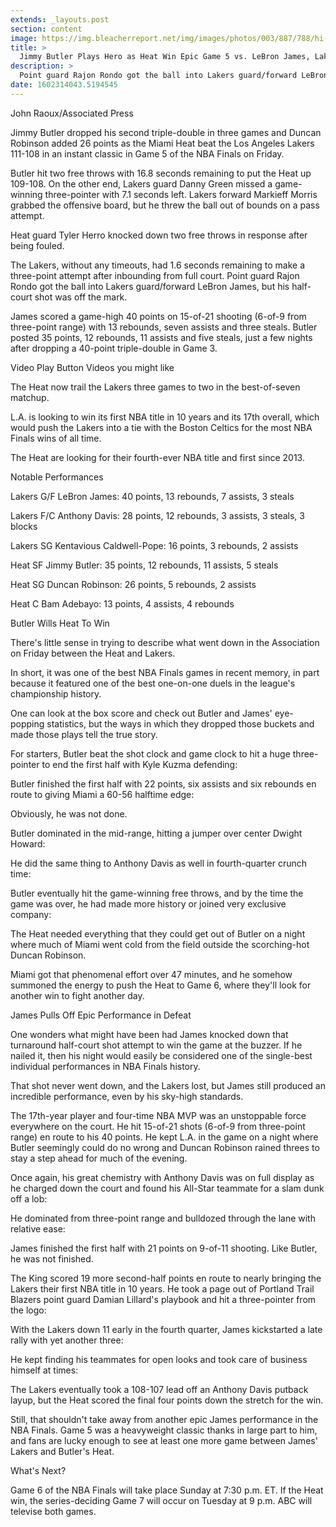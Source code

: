 ```yaml
--- 
extends: _layouts.post 
section: content 
image: https://img.bleacherreport.net/img/images/photos/003/887/788/hi-res-fb276124297e2e88ce78da7eb8ad672a_crop_exact.jpg?w=1200&h=1200&q=75 
title: > 
  Jimmy Butler Plays Hero as Heat Win Epic Game 5 vs. LeBron James, Lakers 
description: > 
  Point guard Rajon Rondo got the ball into Lakers guard/forward LeBron James, but his half-court shot was off the mark.If he nailed it, then his night would easily be considered one of the single-best individual performances in NBA Finals history.Still, that shouldn't take away from another epic James performance in the NBA Finals.Game 5 was a heavyweight classic thanks in large part to him, and fans are lucky enough to see at least one more game between James' Lakers and Butler's Heat.Game 6 of the NBA Finals will take place Sunday at 7:30 p.m. 
date: 1602314043.5194545 
--- 
```

John Raoux/Associated Press

Jimmy Butler dropped his second triple-double in three games and Duncan Robinson added 26 points as the Miami Heat beat the Los Angeles Lakers 111-108 in an instant classic in Game 5 of the NBA Finals on Friday.

Butler hit two free throws with 16.8 seconds remaining to put the Heat up 109-108. On the other end, Lakers guard Danny Green missed a game-winning three-pointer with 7.1 seconds left. Lakers forward Markieff Morris grabbed the offensive board, but he threw the ball out of bounds on a pass attempt.

Heat guard Tyler Herro knocked down two free throws in response after being fouled.

The Lakers, without any timeouts, had 1.6 seconds remaining to make a three-point attempt after inbounding from full court. Point guard Rajon Rondo got the ball into Lakers guard/forward LeBron James, but his half-court shot was off the mark.

James scored a game-high 40 points on 15-of-21 shooting (6-of-9 from three-point range) with 13 rebounds, seven assists and three steals. Butler posted 35 points, 12 rebounds, 11 assists and five steals, just a few nights after dropping a 40-point triple-double in Game 3.

Video Play Button Videos you might like

The Heat now trail the Lakers three games to two in the best-of-seven matchup.

L.A. is looking to win its first NBA title in 10 years and its 17th overall, which would push the Lakers into a tie with the Boston Celtics for the most NBA Finals wins of all time.

The Heat are looking for their fourth-ever NBA title and first since 2013.

Notable Performances

Lakers G/F LeBron James: 40 points, 13 rebounds, 7 assists, 3 steals

Lakers F/C Anthony Davis: 28 points, 12 rebounds, 3 assists, 3 steals, 3 blocks

Lakers SG Kentavious Caldwell-Pope: 16 points, 3 rebounds, 2 assists

Heat SF Jimmy Butler: 35 points, 12 rebounds, 11 assists, 5 steals

Heat SG Duncan Robinson: 26 points, 5 rebounds, 2 assists

Heat C Bam Adebayo: 13 points, 4 assists, 4 rebounds

Butler Wills Heat To Win

There's little sense in trying to describe what went down in the Association on Friday between the Heat and Lakers.

In short, it was one of the best NBA Finals games in recent memory, in part because it featured one of the best one-on-one duels in the league's championship history.

One can look at the box score and check out Butler and James' eye-popping statistics, but the ways in which they dropped those buckets and made those plays tell the true story.

For starters, Butler beat the shot clock and game clock to hit a huge three-pointer to end the first half with Kyle Kuzma defending:

Butler finished the first half with 22 points, six assists and six rebounds en route to giving Miami a 60-56 halftime edge:

Obviously, he was not done.

Butler dominated in the mid-range, hitting a jumper over center Dwight Howard:

He did the same thing to Anthony Davis as well in fourth-quarter crunch time:

Butler eventually hit the game-winning free throws, and by the time the game was over, he had made more history or joined very exclusive company:

The Heat needed everything that they could get out of Butler on a night where much of Miami went cold from the field outside the scorching-hot Duncan Robinson.

Miami got that phenomenal effort over 47 minutes, and he somehow summoned the energy to push the Heat to Game 6, where they'll look for another win to fight another day.

James Pulls Off Epic Performance in Defeat

One wonders what might have been had James knocked down that turnaround half-court shot attempt to win the game at the buzzer. If he nailed it, then his night would easily be considered one of the single-best individual performances in NBA Finals history.

That shot never went down, and the Lakers lost, but James still produced an incredible performance, even by his sky-high standards.

The 17th-year player and four-time NBA MVP was an unstoppable force everywhere on the court. He hit 15-of-21 shots (6-of-9 from three-point range) en route to his 40 points. He kept L.A. in the game on a night where Butler seemingly could do no wrong and Duncan Robinson rained threes to stay a step ahead for much of the evening.

Once again, his great chemistry with Anthony Davis was on full display as he charged down the court and found his All-Star teammate for a slam dunk off a lob:

He dominated from three-point range and bulldozed through the lane with relative ease:

James finished the first half with 21 points on 9-of-11 shooting. Like Butler, he was not finished.

The King scored 19 more second-half points en route to nearly bringing the Lakers their first NBA title in 10 years. He took a page out of Portland Trail Blazers point guard Damian Lillard's playbook and hit a three-pointer from the logo:

With the Lakers down 11 early in the fourth quarter, James kickstarted a late rally with yet another three:

He kept finding his teammates for open looks and took care of business himself at times:

The Lakers eventually took a 108-107 lead off an Anthony Davis putback layup, but the Heat scored the final four points down the stretch for the win.

Still, that shouldn't take away from another epic James performance in the NBA Finals. Game 5 was a heavyweight classic thanks in large part to him, and fans are lucky enough to see at least one more game between James' Lakers and Butler's Heat.

What's Next?

Game 6 of the NBA Finals will take place Sunday at 7:30 p.m. ET. If the Heat win, the series-deciding Game 7 will occur on Tuesday at 9 p.m. ABC will televise both games.